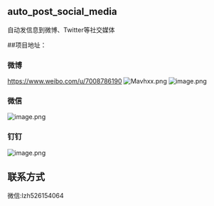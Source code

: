 ## auto_post_social_media
自动发信息到微博、Twitter等社交媒体

##项目地址：
### 微博
https://www.weibo.com/u/7008786190
![Mavhxx.png](https://s2.ax1x.com/2019/11/15/Mavhxx.png)
![image.png](https://i.loli.net/2019/11/15/T5UfCojmZPg6Wk9.png)


### 微信
![image.png](https://i.loli.net/2019/11/15/jGPE1nhJqFu82Rg.png)


### 钉钉
![image.png](https://i.loli.net/2019/11/15/EUAmDrxQMyPp5if.png)

## 联系方式
微信:lzh526154064
